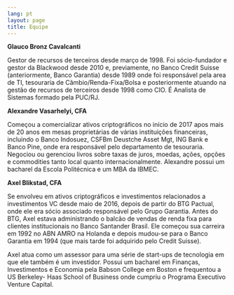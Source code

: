 ```yaml
---
lang: pt
layout: page
title: Equipe
---
```


**Glauco Bronz Cavalcanti**

Gestor de recursos de terceiros desde março de 1998. Foi sócio-fundador e gestor da Blackwood desde 2010 e, previamente, no Banco Credit Suisse (anteriormente, Banco Garantia) desde 1989 onde foi responsável pela area de TI, tesouraria de Câmbio/Renda-Fixa/Bolsa e posteriormente atuando na gestão de recursos de terceiros desde 1998 como CIO. É Analista de Sistemas formado pela PUC/RJ.

**Alexandre Vasarhelyi, CFA**

Começou a comercializar ativos criptográficos no início de 2017 apos mais de 20 anos em mesas proprietárias de várias instituições financeiras, incluindo o Banco Indosuez, CSFBm Deustche Asset Mgt, ING Bank e Banco Pine, onde era responsável pelo departamento de tesouraria. Negociou ou gerenciou livros sobre taxas de juros, moedas, ações, opções e commodities tanto local quanto internacionalmente. Alexandre possui um bacharel da Escola Politécnica e um MBA da IBMEC.

**Axel Blikstad, CFA**

Se envolveu em ativos criptográficos e investimentos relacionados a investimentos VC desde maio de 2016, depois de partir do BTG Pactual, onde ele era sócio associado responsável pelo Grupo Garantia. Antes do BTG, Axel estava administrando o balcão de vendas de renda fixa para clientes institucionais no Banco Santander Brasil. Ele começou sua carreira em 1992 no ABN AMRO na Holanda e depois mudou-se para o Banco Garantia em 1994 (que mais tarde foi adquirido pelo Credit Suisse).

Axel atua como um assessor para uma série de start-ups de tecnologia em que ele também é um investidor. Possui um bacharel em Finanças, Investimentos e Economia pela Babson College em Boston e frequentou a US Berkeley- Haas School of Business onde  cumpriu o Programa Executivo Venture Capital.
